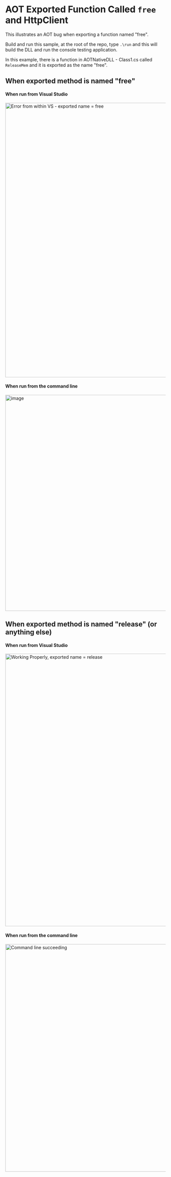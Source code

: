 # AOT Exported Function Called `free` and HttpClient
This illustrates an AOT bug when exporting a function named "free".

Build and run this sample, at the root of the repo, type `.\run` and this will build the DLL and run 
the console testing application.

In this example, there is a function in AOTNativeDLL - Class1.cs called `ReleaseMem` and it
is exported as the name "free". 


## When exported method is named "free"
#### When run from Visual Studio
<img width="860" alt="Error from within VS - exported name = free" src="https://github.com/jgilm/AOTBug-free-export/assets/2531809/f035326f-4d5b-4bd4-b08f-26df9e5712f8">

#### When run from the command line
<img width="677" alt="image" src="https://github.com/jgilm/AOTBug-free-export/assets/2531809/b22c03b6-1f96-4533-b45b-4aa7405fbb09">



## When exported method is named "release" (or anything else)
#### When run from Visual Studio
<img width="854" alt="Working Properly, exported name = release" src="https://github.com/jgilm/AOTBug-free-export/assets/2531809/d74e0e59-937c-462d-a523-b6c9fa4c1a33">

#### When run from the command line
<img width="713" alt="Command line succeeding" src="https://github.com/jgilm/AOTBug-free-export/assets/2531809/733f3f26-299e-4aea-9c90-7f9dc7cf34a3">
